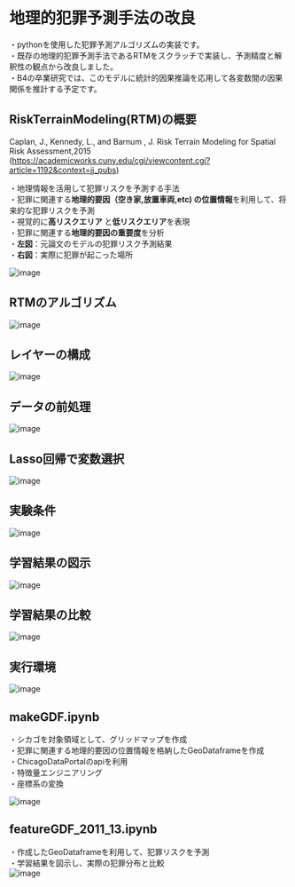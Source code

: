 # 地理的犯罪予測手法の改良
・pythonを使用した犯罪予測アルゴリズムの実装です。  
・既存の地理的犯罪予測手法であるRTMをスクラッチで実装し、予測精度と解釈性の観点から改良しました。   
・B4の卒業研究では、このモデルに統計的因果推論を応用して各変数間の因果関係を推計する予定です。  

## RiskTerrainModeling(RTM)の概要
Caplan, J., Kennedy, L., and Barnum , J.  Risk Terrain Modeling for Spatial Risk Assessment,2015  
(https://academicworks.cuny.edu/cgi/viewcontent.cgi?article=1192&context=jj_pubs)

・地理情報を活用して犯罪リスクを予測する手法  
・犯罪に関連する**地理的要因（空き家,放置車両,etc) の位置情報**を利用して、将来的な犯罪リスクを予測  
・視覚的に**高リスクエリア** と**低リスクエリア**を表現  
・犯罪に関連する**地理的要因の重要度**を分析  
・**左図**：元論文のモデルの犯罪リスク予測結果  
・**右図**：実際に犯罪が起こった場所  


![image](https://github.com/user-attachments/assets/7832af67-ed6b-4c4c-8559-56ff89e68947)

## RTMのアルゴリズム

![image](https://github.com/user-attachments/assets/7d87769f-7762-4326-a23a-bcd1e37cb728)

## レイヤーの構成

![image](https://github.com/user-attachments/assets/18e63130-2587-4199-9552-22aef4e58a4d)

## データの前処理

![image](https://github.com/user-attachments/assets/11f93adf-ec4b-464d-ad36-58f9debb6af4)

## Lasso回帰で変数選択

![image](https://github.com/user-attachments/assets/05070405-f506-4a5e-b887-afc82ba8254c)

## 実験条件

![image](https://github.com/user-attachments/assets/f7ad9b3f-4aab-44e4-be5b-f39e0c835fb3)

## 学習結果の図示
![image](https://github.com/user-attachments/assets/24c5d32a-988f-407e-8b37-1e22cc81f228)

## 学習結果の比較

![image](https://github.com/user-attachments/assets/5ac5667f-ec94-4e40-98ca-37920f1a8527)

## 実行環境

![image](https://github.com/user-attachments/assets/305aba37-3e21-4d34-b5d9-ca240f8833c6)




## makeGDF.ipynb
・シカゴを対象領域として、グリッドマップを作成  
・犯罪に関連する地理的要因の位置情報を格納したGeoDataframeを作成  
・ChicagoDataPortalのapiを利用  
・特徴量エンジニアリング  
・座標系の変換  

![image](https://github.com/user-attachments/assets/97a1a031-8b1e-42d4-8fc6-c18b0010b61e)




## featureGDF_2011_13.ipynb

・作成したGeoDataframeを利用して、犯罪リスクを予測  
・学習結果を図示し、実際の犯罪分布と比較  
![image](https://github.com/user-attachments/assets/c52a46a5-e55e-462f-9f6b-8b37da56a861)
